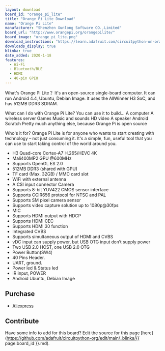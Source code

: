 ```yaml
---
layout: download
board_id: "orange_pi_lite"
title: "Orange Pi Lite Download"
name: "Orange Pi Lite"
manufacturer: "Shenzhen Xunlong Software CO.,Limited"
board_url: "http://www.orangepi.org/orangepilite/"
board_image: "orange_pi_lite.png"
download_instructions: "https://learn.adafruit.com/circuitpython-on-orangepi-linux/circuitpython-orangepi"
downloads_display: true
blinka: true
date_added: 2020-1-18
features:
  - Wi-Fi
  - Bluetooth/BLE
  - HDMI
  - 40-pin GPIO
---
```


What's Orange Pi Lite？
It's an open-source single-board computer. It can run Android 4.4, Ubuntu, Debian Image. It uses the AllWinner H3 SoC, and has 512MB DDR3 SDRAM.



What can I do with Orange Pi Lite?
You can use it to build…
A computer
A wireless server
Games
Music and sounds
HD video
A speaker
Android
Scratch
Pretty much anything else, because Orange Pi is open source

Who's it for?
Orange Pi Lite is for anyone who wants to start creating with technology – not just consuming it. It's a simple, fun, useful tool that you can use to start taking control of the world around you.

- H3 Quad-core Cortex-A7 H.265/HEVC 4K
- Mali400MP2 GPU @600MHz
- Supports OpenGL ES 2.0
- 512MB DDR3 (shared with GPU)
- TF card (Max. 32GB) / MMC card slot
- WiFi with external antenna
- A CSI input connector Camera
- Supports 8-bit YUV422 CMOS sensor interface
- Supports CCIR656 protocol for NTSC and PAL
- Supports SM pixel camera sensor
- Supports video capture solution up to 1080p@30fps
- MIC
- Supports HDMI output with HDCP
- Supports HDMI CEC
- Supports HDMI 30 function
- Integrated CVBS
- Supports simultaneous output of HDMI and CVBS
- vDC input can supply power, but USB OTG input don’t supply power
- Two USB 2.0 HOST, one USB 2.0 OTG
- Power Button(SW4)
- 40 Pins Header.
- UART, ground.
- Power led & Status led
- IR input, POWER
- Android Ubuntu, Debian Image

## Purchase
* [Aliexpress](https://www.aliexpress.com/item/32662738571.html?spm=a2g0o.productlist.0.0.756017c14GjaGI&algo_pvid=eb42f805-f4da-4d5b-8e7d-a95ba887558d&algo_expid=eb42f805-f4da-4d5b-8e7d-a95ba887558d-0&btsid=15fd8f3d-5a4c-41da-9cda-329a4cc9f037&ws_ab_test=searchweb0_0,searchweb201602_5,searchweb201603_53)

## Contribute

Have some info to add for this board? Edit the source for this page [here](https://github.com/adafruit/circuitpython-org/edit/main/_blinka/{{ page.board_id }}.md).
